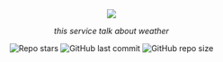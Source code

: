 <div align="center">
  <img src="https://encrypted-tbn0.gstatic.com/images?q=tbn:ANd9GcSHm7pQbj238coByEtkkDyRtO8P9RQFNp_Q4w&usqp=CAU">
  <p><i>this service talk about weather</i></p>
  <img src="https://img.shields.io/github/stars/maryamshm/weather-info?style=flat-square" alt="Repo stars"/> <img alt="GitHub last commit" src="https://img.shields.io/github/last-commit/maryamshm/weather-info?style=flat-square"> <img alt="GitHub repo size" src="https://img.shields.io/github/repo-size/maryamshm/weather-info?style=flat-square">
  
  </div>
  
